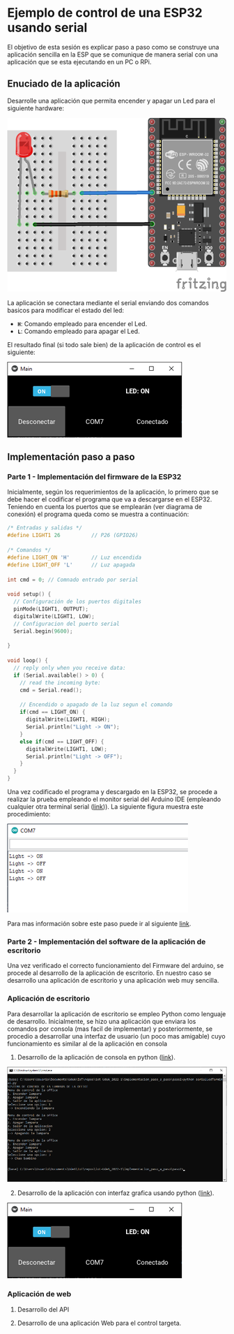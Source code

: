# Ejemplo de control de una ESP32 usando serial

El objetivo de esta sesión es explicar paso a paso como se construye una aplicación sencilla en la ESP que se comunique de manera serial con una aplicación que se esta ejecutando en un PC o RPi.

## Enuciado de la aplicación

Desarrolle una aplicación que permita encender y apagar un Led para el siguiente hardware:

![hardware_serial](../hardware_bb.png)

La aplicación se conectara mediante el serial enviando dos comandos basicos para modificar el estado del led:

* **```H```**: Comando empleado para encender el Led.
* **```L```**: Comando empleado para apagar el Led.

El resultado final (si todo sale bien) de la aplicación de control es el siguiente:

![interfaz_grafica](../ui_python.png)

## Implementación paso a paso

### Parte 1 - Implementación del firmware de la ESP32

Inicialmente, según los requerimientos de la aplicación, lo primero que se debe hacer el codificar el programa que va a descargarse en el ESP32. Teniendo en cuenta los puertos que se emplearán (ver diagrama de conexión) el programa queda como se muestra a continuación:

```ino
/* Entradas y salidas */
#define LIGHT1 26          // P26 (GPIO26)

/* Comandos */
#define LIGHT_ON 'H'       // Luz encendida  
#define LIGHT_OFF 'L'      // Luz apagada  

int cmd = 0; // Comnado entrado por serial

void setup() {
  // Configuración de los puertos digitales
  pinMode(LIGHT1, OUTPUT);    
  digitalWrite(LIGHT1, LOW);
  // Configuracion del puerto serial
  Serial.begin(9600); 
  
}

void loop() {
  // reply only when you receive data:
  if (Serial.available() > 0) {
    // read the incoming byte:
    cmd = Serial.read();

    // Encendido o apagado de la luz segun el comando
    if(cmd == LIGHT_ON) {
      digitalWrite(LIGHT1, HIGH);
      Serial.println("Light -> ON");
    }
    else if(cmd == LIGHT_OFF) {
      digitalWrite(LIGHT1, LOW);    
      Serial.println("Light -> OFF");
    } 
  }
}
```

Una vez codificado el programa y descargado en la ESP32, se procede a realizar la prueba empleando el monitor serial del Arduino IDE (empleando cualquier otra terminal serial ([link](https://learn.sparkfun.com/tutorials/terminal-basics/arduino-serial-monitor-windows-mac-linux))). La siguiente figura muestra este procedimiento:

![serial_output](paso1/serial_output.png)

Para mas información sobre este paso puede ir al siguiente [link](paso1/README.md).

### Parte 2 - Implementación del software de la aplicación de escritorio

Una vez verificado el correcto funcionamiento del Firmware del arduino, se procede al desarrollo de la aplicación de escritorio. En nuestro caso se desarrollo una aplicación de escritorio y una aplicación web muy sencilla.

### Aplicación de escritorio

Para desarrollar la aplicación de escritorio se empleo Python como lenguaje de desarrollo. Inicialmente, se hizo una aplicación que enviara los comandos por consola (mas facil de implementar) y posteriormente, se procedio a desarrollar una interfaz de usuario (un poco mas amigable) cuyo funcionamiento es similar al de la aplicación en consola

1. Desarrollo de la aplicación de consola en python ([link](paso2/README.md)).

![app-consola_python](paso2/app_python.png)

2. Desarrollo de la aplicación con interfaz grafica usando python ([link](paso3/README.md)).

![app-ui_output](paso3/ui_python.png)

### Aplicación de web

1. Desarrollo del API

2. Desarrollo de una aplicación Web para el control targeta.

